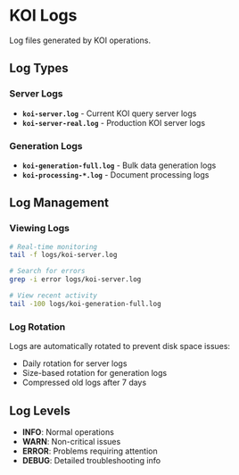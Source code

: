 # KOI Logs

Log files generated by KOI operations.

## Log Types

### Server Logs
- **`koi-server.log`** - Current KOI query server logs
- **`koi-server-real.log`** - Production KOI server logs

### Generation Logs
- **`koi-generation-full.log`** - Bulk data generation logs
- **`koi-processing-*.log`** - Document processing logs

## Log Management

### Viewing Logs
```bash
# Real-time monitoring
tail -f logs/koi-server.log

# Search for errors
grep -i error logs/koi-server.log

# View recent activity
tail -100 logs/koi-generation-full.log
```

### Log Rotation
Logs are automatically rotated to prevent disk space issues:
- Daily rotation for server logs
- Size-based rotation for generation logs
- Compressed old logs after 7 days

## Log Levels

- **INFO**: Normal operations
- **WARN**: Non-critical issues
- **ERROR**: Problems requiring attention
- **DEBUG**: Detailed troubleshooting info